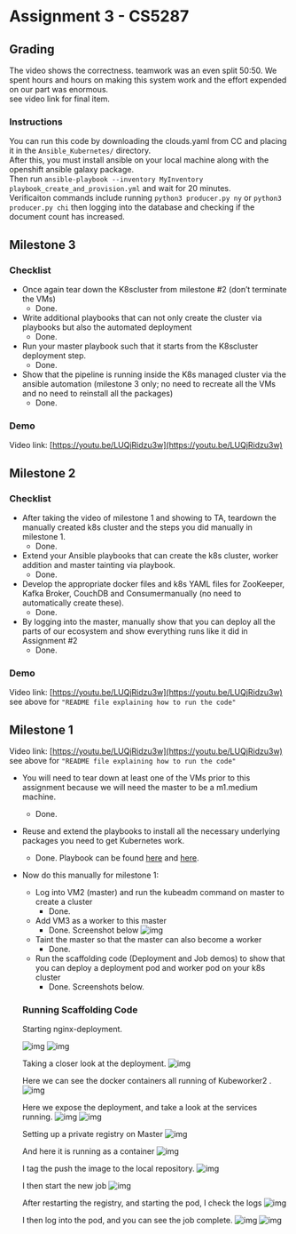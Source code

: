 # Assignment 3 - CS5287

## Grading 
The video shows the correctness. 
teamwork was an even split 50:50. 
We spent hours and hours on making this system work and the effort expended on our part was enormous.  
see video link for final item. 

### Instructions 
You can run this code by downloading the clouds.yaml from CC and placing it in the `Ansible_Kubernetes/` directory.  
After this, you must install ansible on your local machine along with the openshift ansible galaxy package.  
Then run `ansible-playbook --inventory MyInventory playbook_create_and_provision.yml` and wait for 20 minutes.  
Verificaiton commands include running `python3 producer.py ny` or `python3 producer.py chi` then logging into the database and checking if the document count has increased. 

## Milestone 3

### Checklist 

* Once again tear down the K8scluster from milestone #2 (don’t terminate the VMs)
  * Done.
* Write additional playbooks that can not only create the cluster via playbooks but also the automated deployment
  * Done. 
* Run your master playbook such that it starts from the K8scluster deployment step.
  * Done. 
* Show that the pipeline is running inside the K8s managed cluster via the ansible automation (milestone 3 only; no need to recreate all the VMs and no need to reinstall all the packages)
  *  Done. 

### Demo 
Video link: [https://youtu.be/LUQjRidzu3w](https://youtu.be/LUQjRidzu3w)  

## Milestone 2

### Checklist 
* After taking the video of milestone 1 and showing to TA, teardown the manually created k8s cluster and the steps you did manually in milestone 1.
  *  Done.
* Extend your Ansible playbooks that can create the k8s cluster, worker addition and master tainting via playbook.
  * Done.
* Develop the appropriate docker files and k8s YAML files for ZooKeeper, Kafka Broker, CouchDB and Consumermanually (no need to automatically create these).
  * Done.
* By logging into the master, manually show that you can deploy all the parts of our ecosystem and show everything runs like it did in Assignment #2
  * Done.

### Demo 
Video link: [https://youtu.be/LUQjRidzu3w](https://youtu.be/LUQjRidzu3w)
see above for `"README file explaining how to run the code"`


## Milestone 1
Video link: [https://youtu.be/LUQjRidzu3w](https://youtu.be/LUQjRidzu3w)
see above for `"README file explaining how to run the code"`

* You will need to tear down at least one of the VMs prior to this assignment because we will need the master to be a m1.medium machine. 
   * Done.

* Reuse and extend the playbooks to install all the necessary underlying packages you need to get Kubernetes work.
   * Done. Playbook can be found [here](https://github.com/parishwolfe/5287-A2/blob/main/Ansible_Kubernetes/tasks/install_kubernetes.yaml) and [here](https://github.com/parishwolfe/5287-A2/blob/main/Ansible_Kubernetes/playbook_create_and_provision.yml).
* Now do this manually for milestone 1: 
    * Log into VM2 (master) and run the kubeadm command on master to create a cluster
        * Done. 
    * Add VM3 as a worker to this master
        * Done. Screenshot below ![img](images/getnodes.png)
    * Taint the master so that the master can also become a worker
        * Done. 
    * Run the scaffolding code (Deployment and Job demos) to show that you can deploy a deployment pod and worker pod on your k8s cluster
        * Done. Screenshots below. 
    
   ###  Running Scaffolding Code 
   
   Starting nginx-deployment.
   
   ![img](images/deployment-apply.png)
   ![img](images/deployment-getpods.png)
   
   Taking a closer look at the deployment. 
   ![img](images/deployment-describe.png)
   
   Here we can see the docker containers all running of Kubeworker2 .
   ![img](images/deployment-worker.png)
   
   Here we expose the deployment, and take a look at the services running. 
   ![img](images/deployment-expose.png)
   ![img](images/deployment-service.png)
   
   Setting up a private registry on Master
   ![img](images/registry-1.png)
   
   And here it is running as a container 
   ![img](images/registry-2.png)
   
   I tag the push the image to the local repository. 
   ![img](images/job-tag.png)
  
    I then start the new job
   ![img](images/job-apply.png)
   
   After restarting the registry, and starting the pod, I check the logs 
   ![img](images/job-logs.png)
   
   I then log into the pod, and you can see the job complete. 
   ![img](images/job-login.png)
   ![img](images/job-complete.png)
   
